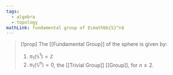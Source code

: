 ```yaml
---
tags:
  - algebra
  - topology
mathLink: fundamental group of $\mathbb{S}^n$
---
```

>[!prop]
>The [[Fundamental Group]] of the sphere is given by:
>1. $\pi_{1}(\mathbb{S}^{1})=\mathbb{Z}$
>2. $\pi_{1}(\mathbb{S}^{n})=0$, the [[Trivial Group]] [[Group]], for $n≥2$.


